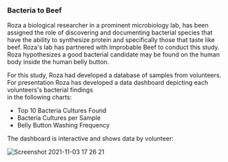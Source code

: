 ### Bacteria to Beef

Roza a biological researcher in a prominent microbiology lab, has been assigned the role of discovering and documenting bacterial species that have the ability to synthesize protein and specifically those that taste like beef.  Roza's lab has partnered with Improbable Beef to conduct this study.  Roza hypothesizes a good bacterial candidate may be found on the human body inside the human belly button.

For this study, Roza had developed a database of samples from volunteers.  For presentation Roza has developed a data dashboard depicting each volunteers's bacterial findings   
in the following charts:

* Top 10 Bacteria Cultures Found
* Bacteria Cultures per Sample
* Belly Button Washing Frequency

The dashboard is interactive and shows data by volunteer:

![Screenshot 2021-11-03 17 26 21](https://user-images.githubusercontent.com/35401581/140217827-4a2d9461-8143-43f1-8a0b-4d42ee5a95ba.png)
